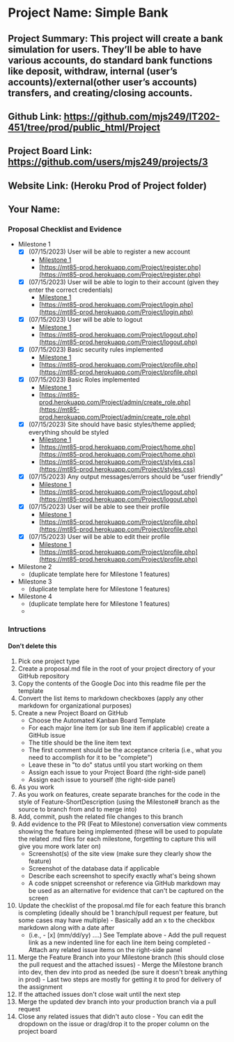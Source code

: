 # Project Name: Simple Bank
## Project Summary: This project will create a bank simulation for users. They’ll be able to have various accounts, do standard bank functions like deposit, withdraw, internal (user’s accounts)/external(other user’s accounts) transfers, and creating/closing accounts.

## Github Link: https://github.com/mjs249/IT202-451/tree/prod/public_html/Project
## Project Board Link: https://github.com/users/mjs249/projects/3
## Website Link: (Heroku Prod of Project folder)
## Your Name:

<!-- Line item / Feature template (use this for each bullet point) -- DO NOT DELETE THIS SECTION


- [ ] \(mm/dd/yyyy of completion) Feature Title (from the proposal bullet point, if it's a sub-point indent it properly)
  -  Link to related .md file: [Link Name](link url)

 End Line item / Feature Template -- DO NOT DELETE THIS SECTION --> 
 
 
### Proposal Checklist and Evidence

- Milestone 1
    - [x] \(07/15/2023) User will be able to register a new account
        - [Milestone 1](https://github.com/mjs249/IT202-451/blob/Milestone1/public_html/Project/milestone1.md)
        - [https://mt85-prod.herokuapp.com/Project/register.php](https://mt85-prod.herokuapp.com/Project/register.php)
    - [x] \(07/15/2023) User will be able to login to their account (given they enter the correct credentials)
        -  [Milestone 1](https://github.com/mjs249/IT202-451/blob/Milestone1/public_html/Project/milestone1.md)
        - [https://mt85-prod.herokuapp.com/Project/login.php](https://mt85-prod.herokuapp.com/Project/login.php)
    - [x] \(07/15/2023) User will be able to logout
        - [Milestone 1](https://github.com/mjs249/IT202-451/blob/Milestone1/public_html/Project/milestone1.md)
        - [https://mt85-prod.herokuapp.com/Project/logout.php](https://mt85-prod.herokuapp.com/Project/logout.php)
    - [x] \(07/15/2023) Basic security rules implemented
        - [Milestone 1](https://github.com/mjs249/IT202-451/blob/Milestone1/public_html/Project/milestone1.md)
        - [https://mt85-prod.herokuapp.com/Project/profile.php](https://mt85-prod.herokuapp.com/Project/profile.php)
    - [x] \(07/15/2023) Basic Roles implemented
        - [Milestone 1](https://github.com/mjs249/IT202-451/blob/Milestone1/public_html/Project/milestone1.md)
        - [https://mt85-prod.herokuapp.com/Project/admin/create_role.php](https://mt85-prod.herokuapp.com/Project/admin/create_role.php)
    - [x] \(07/15/2023) Site should have basic styles/theme applied; everything should be styled
        - [Milestone 1](https://github.com/mjs249/IT202-451/blob/Milestone1/public_html/Project/milestone1.md)
        - [https://mt85-prod.herokuapp.com/Project/home.php](https://mt85-prod.herokuapp.com/Project/home.php)
        - [https://mt85-prod.herokuapp.com/Project/styles.css](https://mt85-prod.herokuapp.com/Project/styles.css)
    - [x] \(07/15/2023) Any output messages/errors should be “user friendly”
        - [Milestone 1](https://github.com/mjs249/IT202-451/blob/Milestone1/public_html/Project/milestone1.md)
        - [https://mt85-prod.herokuapp.com/Project/logout.php](https://mt85-prod.herokuapp.com/Project/logout.php)
    - [x] \(07/15/2023) User will be able to see their profile
        - [Milestone 1](https://github.com/mjs249/IT202-451/blob/Milestone1/public_html/Project/milestone1.md)
        - [https://mt85-prod.herokuapp.com/Project/profile.php](https://mt85-prod.herokuapp.com/Project/profile.php)
    - [x] \(07/15/2023) User will be able to edit their profile
        - [Milestone 1](https://github.com/mjs249/IT202-451/blob/Milestone1/public_html/Project/milestone1.md)
        - [https://mt85-prod.herokuapp.com/Project/profile.php](https://mt85-prod.herokuapp.com/Project/profile.php)
- Milestone 2
  - (duplicate template here for Milestone 1 features)
- Milestone 3
  - (duplicate template here for Milestone 1 features)
- Milestone 4
  - (duplicate template here for Milestone 1 features)
  - 
### Intructions
#### Don't delete this
1. Pick one project type
2. Create a proposal.md file in the root of your project directory of your GitHub repository
3. Copy the contents of the Google Doc into this readme file per the template
4. Convert the list items to markdown checkboxes (apply any other markdown for organizational purposes)
5. Create a new Project Board on GitHub
   - Choose the Automated Kanban Board Template
   - For each major line item (or sub line item if applicable) create a GitHub issue
   - The title should be the line item text
   - The first comment should be the acceptance criteria (i.e., what you need to accomplish for it to be "complete")
   - Leave these in "to do" status until you start working on them
   - Assign each issue to your Project Board (the right-side panel)
   - Assign each issue to yourself (the right-side panel)
6. As you work
  1. As you work on features, create separate branches for the code in the style of Feature-ShortDescription (using the Milestone# branch as the source to branch from and to merge into)
  2. Add, commit, push the related file changes to this branch
  3. Add evidence to the PR (Feat to Milestone) conversation view comments showing the feature being implemented (these will be used to populate the related .md files for each milestone, forgetting to capture this will give you more work later on)
     - Screenshot(s) of the site view (make sure they clearly show the feature)
     - Screenshot of the database data if applicable
     - Describe each screenshot to specify exactly what's being shown
     - A code snippet screenshot or reference via GitHub markdown may be used as an alternative for evidence that can't be captured on the screen
  4. Update the checklist of the proposal.md file for each feature this branch is completing (ideally should be 1 branch/pull request per feature, but some cases may have multiple)
    - Basically add an x to the checkbox markdown along with a date after
      - (i.e.,   - [x] (mm/dd/yy) ....) See Template above
    - Add the pull request link as a new indented line for each line item being completed
    - Attach any related issue items on the right-side panel
  5. Merge the Feature Branch into your Milestone branch (this should close the pull request and the attached issues)
    - Merge the Milestone branch into dev, then dev into prod as needed (be sure it doesn't break anything in prod)
    - Last two steps are mostly for getting it to prod for delivery of the assignment 
  7. If the attached issues don't close wait until the next step
  8. Merge the updated dev branch into your production branch via a pull request
  9. Close any related issues that didn't auto close
    - You can edit the dropdown on the issue or drag/drop it to the proper column on the project board